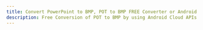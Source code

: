 ---title: Convert PowerPoint to BMP, POT to BMP FREE Converter or Android SDKdescription: Free Conversion of POT to BMP by using Android Cloud APIs & SDKs. Also Create, Edit & Render Microsoft Word & OpenOffice documents in the Cloud.---